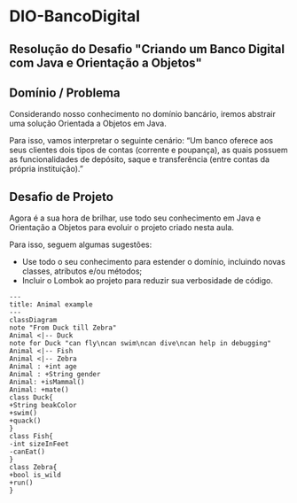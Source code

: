 # DIO-BancoDigital

## Resolução do Desafio "Criando um Banco Digital com Java e Orientação a Objetos"

## Domínio / Problema

Considerando nosso conhecimento no domínio bancário, iremos abstrair uma solução Orientada a Objetos em Java.

Para isso, vamos interpretar o seguinte cenário:
“Um banco oferece aos seus clientes dois tipos de contas (corrente e poupança), as quais possuem as funcionalidades de depósito, saque e transferência (entre contas da própria instituição).”

## Desafio de Projeto

Agora é a sua hora de brilhar, use todo seu conhecimento em Java e Orientação a Objetos para evoluir o projeto criado nesta aula.

Para isso, seguem algumas sugestões:
- Use todo o seu conhecimento para estender o domínio, incluindo novas classes, atributos e/ou métodos;
- Incluir o Lombok ao projeto para reduzir sua verbosidade de código.

```mermaid
---
title: Animal example
---
classDiagram
note "From Duck till Zebra"
Animal <|-- Duck
note for Duck "can fly\ncan swim\ncan dive\ncan help in debugging"
Animal <|-- Fish
Animal <|-- Zebra
Animal : +int age
Animal : +String gender
Animal: +isMammal()
Animal: +mate()
class Duck{
+String beakColor
+swim()
+quack()
}
class Fish{
-int sizeInFeet
-canEat()
}
class Zebra{
+bool is_wild
+run()
}
```
